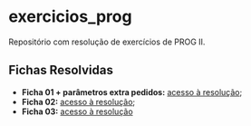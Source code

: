 # exercicios_prog
Repositório com resolução de exercícios de PROG II.

## Fichas Resolvidas

- **Ficha 01 + parâmetros extra pedidos:** [acesso à resolução](src/ficha01);
- **Ficha 02:** [acesso à resolução](src/ficha02);
- **Ficha 03:** [acesso à resolução](src/ficha03)